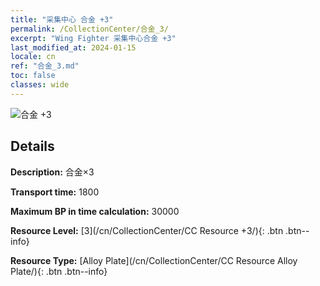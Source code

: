 ```yaml
---
title: "采集中心 合金 +3"
permalink: /CollectionCenter/合金_3/
excerpt: "Wing Fighter 采集中心合金 +3"
last_modified_at: 2024-01-15
locale: cn
ref: "合金_3.md"
toc: false
classes: wide
---
```



![合金 +3](/images/cc/CC_Alloy_Plate_3.png)

## Details

  **Description:** 合金×3

  **Transport time:** 1800

  **Maximum BP in time calculation:** 30000

  **Resource Level:** [3](/cn/CollectionCenter/CC Resource +3/){: .btn .btn--info}

  **Resource Type:** [Alloy Plate](/cn/CollectionCenter/CC Resource Alloy Plate/){: .btn .btn--info}

